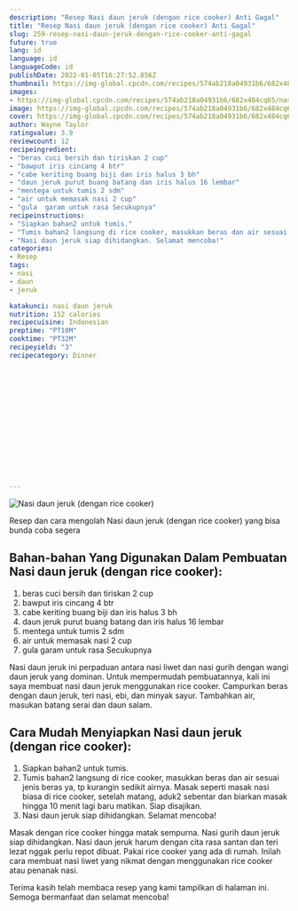 ```yaml
---
description: "Resep Nasi daun jeruk (dengan rice cooker) Anti Gagal"
title: "Resep Nasi daun jeruk (dengan rice cooker) Anti Gagal"
slug: 259-resep-nasi-daun-jeruk-dengan-rice-cooker-anti-gagal
future: true
lang: id
language: id
languageCode: id
publishDate: 2022-01-05T16:27:52.856Z 
thumbnail: https://img-global.cpcdn.com/recipes/574ab218a04931b6/682x484cq65/nasi-daun-jeruk-dengan-rice-cooker-foto-resep-utama.webp
images:
- https://img-global.cpcdn.com/recipes/574ab218a04931b6/682x484cq65/nasi-daun-jeruk-dengan-rice-cooker-foto-resep-utama.webp
image: https://img-global.cpcdn.com/recipes/574ab218a04931b6/682x484cq65/nasi-daun-jeruk-dengan-rice-cooker-foto-resep-utama.webp
cover: https://img-global.cpcdn.com/recipes/574ab218a04931b6/682x484cq65/nasi-daun-jeruk-dengan-rice-cooker-foto-resep-utama.webp
author: Wayne Taylor
ratingvalue: 3.9
reviewcount: 12
recipeingredient:
- "beras cuci bersih dan tiriskan 2 cup"
- "bawput iris cincang 4 btr"
- "cabe keriting buang biji dan iris halus 3 bh"
- "daun jeruk purut buang batang dan iris halus 16 lembar"
- "mentega untuk tumis 2 sdm"
- "air untuk memasak nasi 2 cup"
- "gula  garam untuk rasa Secukupnya"
recipeinstructions:
- "Siapkan bahan2 untuk tumis."
- "Tumis bahan2 langsung di rice cooker, masukkan beras dan air sesuai jenis beras ya, tp kurangin sedikit airnya. Masak seperti masak nasi biasa di rice cooker, setelah matang, aduk2 sebentar dan biarkan masak hingga 10 menit lagi baru matikan. Siap disajikan."
- "Nasi daun jeruk siap dihidangkan. Selamat mencoba!"
categories:
- Resep
tags:
- nasi
- daun
- jeruk

katakunci: nasi daun jeruk 
nutrition: 152 calories
recipecuisine: Indonesian
preptime: "PT10M"
cooktime: "PT32M"
recipeyield: "3"
recipecategory: Dinner


     
    
    
    
    
    
    
    
    
    
    
      
    
---
```



![Nasi daun jeruk (dengan rice cooker)](https://img-global.cpcdn.com/recipes/574ab218a04931b6/682x484cq65/nasi-daun-jeruk-dengan-rice-cooker-foto-resep-utama.webp)

Resep dan cara mengolah  Nasi daun jeruk (dengan rice cooker) yang bisa bunda coba segera

<!--inarticleads1-->

## Bahan-bahan Yang Digunakan Dalam Pembuatan Nasi daun jeruk (dengan rice cooker):

1. beras cuci bersih dan tiriskan 2 cup
1. bawput iris cincang 4 btr
1. cabe keriting buang biji dan iris halus 3 bh
1. daun jeruk purut buang batang dan iris halus 16 lembar
1. mentega untuk tumis 2 sdm
1. air untuk memasak nasi 2 cup
1. gula  garam untuk rasa Secukupnya

Nasi daun jeruk ini perpaduan antara nasi liwet dan nasi gurih dengan wangi daun jeruk yang dominan. Untuk mempermudah pembuatannya, kali ini saya membuat nasi daun jeruk menggunakan rice cooker. Campurkan beras dengan daun jeruk, teri nasi, ebi, dan minyak sayur. Tambahkan air, masukan batang serai dan daun salam. 

<!--inarticleads2-->

## Cara Mudah Menyiapkan Nasi daun jeruk (dengan rice cooker):

1. Siapkan bahan2 untuk tumis.
1. Tumis bahan2 langsung di rice cooker, masukkan beras dan air sesuai jenis beras ya, tp kurangin sedikit airnya. Masak seperti masak nasi biasa di rice cooker, setelah matang, aduk2 sebentar dan biarkan masak hingga 10 menit lagi baru matikan. Siap disajikan.
1. Nasi daun jeruk siap dihidangkan. Selamat mencoba!


Masak dengan rice cooker hingga matak sempurna. Nasi gurih daun jeruk siap dihidangkan. Nasi daun jeruk harum dengan cita rasa santan dan teri lezat nggak perlu repot dibuat. Pakai rice cooker yang ada di rumah. Inilah cara membuat nasi liwet yang nikmat dengan menggunakan rice cooker atau penanak nasi. 

Terima kasih telah membaca resep yang kami tampilkan di halaman ini. Semoga bermanfaat dan selamat mencoba!
